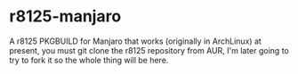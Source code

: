 # r8125-manjaro
A r8125 PKGBUILD for Manjaro that works (originally in ArchLinux)
at present, you must git clone the r8125 repository from AUR, I'm later going to try to fork it so the whole thing will be here.
